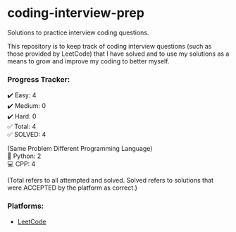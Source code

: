 # coding-interview-prep
Solutions to practice interview coding questions.  

This repository is to keep track of coding interview questions (such as those provided by LeetCode) that I have solved and to use my solutions as a means to grow and improve my coding to better myself.  

### Progress Tracker:  
✔️ Easy: 4   
✔️ Medium: 0  
✔️ Hard: 0  
✅ Total: 4  
✅ SOLVED: 4   


(Same Problem Different Programming Language)  
🐍 Python:     2  
💻 CPP:        4  
  
(Total refers to all attempted and solved. Solved refers to solutions that were ACCEPTED by the platform as correct.)

### Platforms:  
- [LeetCode](https://leetcode.com/)  
